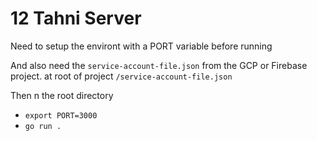 # 12 Tahni Server

Need to setup the environt with a PORT variable before running

And also need the `service-account-file.json` from the GCP or Firebase project.
at root of project `/service-account-file.json`

Then n the root directory

- `export PORT=3000`
- `go run .`
